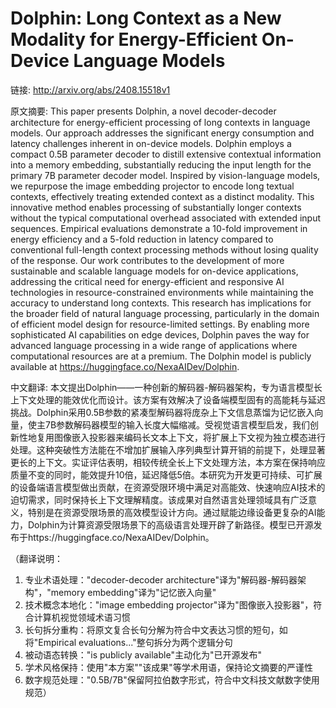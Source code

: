 # Dolphin: Long Context as a New Modality for Energy-Efficient On-Device Language Models

链接: http://arxiv.org/abs/2408.15518v1

原文摘要:
This paper presents Dolphin, a novel decoder-decoder architecture for
energy-efficient processing of long contexts in language models. Our approach
addresses the significant energy consumption and latency challenges inherent in
on-device models. Dolphin employs a compact 0.5B parameter decoder to distill
extensive contextual information into a memory embedding, substantially
reducing the input length for the primary 7B parameter decoder model. Inspired
by vision-language models, we repurpose the image embedding projector to encode
long textual contexts, effectively treating extended context as a distinct
modality. This innovative method enables processing of substantially longer
contexts without the typical computational overhead associated with extended
input sequences. Empirical evaluations demonstrate a 10-fold improvement in
energy efficiency and a 5-fold reduction in latency compared to conventional
full-length context processing methods without losing quality of the response.
Our work contributes to the development of more sustainable and scalable
language models for on-device applications, addressing the critical need for
energy-efficient and responsive AI technologies in resource-constrained
environments while maintaining the accuracy to understand long contexts. This
research has implications for the broader field of natural language processing,
particularly in the domain of efficient model design for resource-limited
settings. By enabling more sophisticated AI capabilities on edge devices,
Dolphin paves the way for advanced language processing in a wide range of
applications where computational resources are at a premium. The Dolphin model
is publicly available at https://huggingface.co/NexaAIDev/Dolphin.

中文翻译:
本文提出Dolphin——一种创新的解码器-解码器架构，专为语言模型长上下文处理的能效优化而设计。该方案有效解决了设备端模型固有的高能耗与延迟挑战。Dolphin采用0.5B参数的紧凑型解码器将庞杂上下文信息蒸馏为记忆嵌入向量，使主7B参数解码器模型的输入长度大幅缩减。受视觉语言模型启发，我们创新性地复用图像嵌入投影器来编码长文本上下文，将扩展上下文视为独立模态进行处理。这种突破性方法能在不增加扩展输入序列典型计算开销的前提下，处理显著更长的上下文。实证评估表明，相较传统全长上下文处理方法，本方案在保持响应质量不变的同时，能效提升10倍，延迟降低5倍。本研究为开发更可持续、可扩展的设备端语言模型做出贡献，在资源受限环境中满足对高能效、快速响应AI技术的迫切需求，同时保持长上下文理解精度。该成果对自然语言处理领域具有广泛意义，特别是在资源受限场景的高效模型设计方向。通过赋能边缘设备更复杂的AI能力，Dolphin为计算资源受限场景下的高级语言处理开辟了新路径。模型已开源发布于https://huggingface.co/NexaAIDev/Dolphin。

（翻译说明：
1. 专业术语处理："decoder-decoder architecture"译为"解码器-解码器架构"，"memory embedding"译为"记忆嵌入向量"
2. 技术概念本地化："image embedding projector"译为"图像嵌入投影器"，符合计算机视觉领域术语习惯
3. 长句拆分重构：将原文复合长句分解为符合中文表达习惯的短句，如将"Empirical evaluations..."整句拆分为两个逻辑分句
4. 被动语态转换："is publicly available"主动化为"已开源发布"
5. 学术风格保持：使用"本方案""该成果"等学术用语，保持论文摘要的严谨性
6. 数字规范处理："0.5B/7B"保留阿拉伯数字形式，符合中文科技文献数字使用规范）
